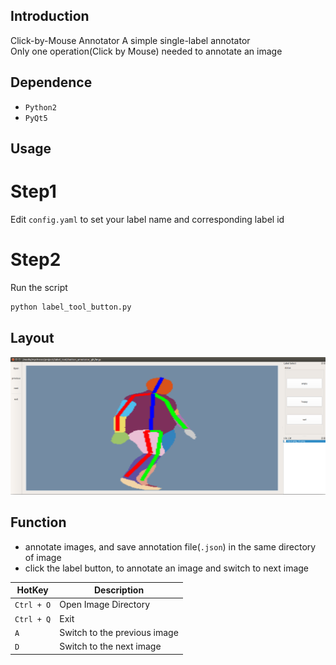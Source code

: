 ## Introduction

Click-by-Mouse Annotator
    A simple single-label annotator  
    Only one operation(Click by Mouse) needed to annotate an image 

## Dependence

- `Python2`
- `PyQt5`

## Usage

# Step1

Edit `config.yaml` to set your label name and corresponding label id

# Step2

Run the script
```bash
python label_tool_button.py
```

## Layout

![MainWindow](./assets/main.png)

## Function

- annotate images,  and save annotation file(`.json`) in the same directory of image
- click the label button, to annotate an image and switch to next image

|   HotKey   |   Description  |
| ---------- | -------------- |
| `Ctrl + O` | Open Image Directory |
| `Ctrl + Q` | Exit |
| `A` | Switch to the previous image |
| `D` | Switch to the next image     |




